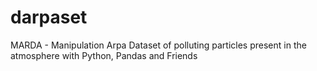 # darpaset
MARDA - Manipulation Arpa Dataset of polluting particles present in the atmosphere with Python, Pandas and Friends
